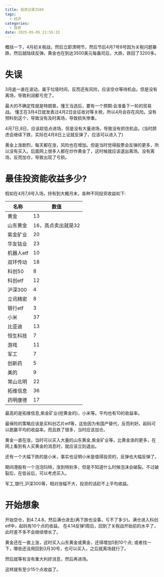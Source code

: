 ```yaml
---
title: 投资记录2504
tags:
  - 经济
categories:
  - 投资
date: 2025-05-05 21:55:33
---
```


概括一下，4月初关税战，然后立即清明节，然后节后4月7号8号因为关税问题暴跌，然后就陆续反弹。黄金也在到达3500美元每盎司后，大跌，跌回了3200多。

# 失误
3月底一直在波动，属于垃圾时间，反而还有风险，应该空仓等待机会。但是没有离场，导致利润都亏完了。

最大的不确定性就是特朗普。懂王当选后，要有一个预期:会准备下一轮的贸易战。
懂王在3月4日就发表过4月2日会征收对等关税，所以4月会存在风险。没有预料到这个，导致没有及时离场，导致损失惨重。

4月7日,8日，应该趁低点进场，但是没有大量进场，导致没有抓住机会。(当时顾虑会继续下跌，实际在4月8日上证就反弹了，应该可以进入了)

黄金上涨剧烈，每天都在涨，风险也在增加。但是当时觉得股票会反弹的更多，所以没有买入。后面网上很多人都在炒作黄金了，这时候就应该退出离场。没有离场，反而加仓，导致出现了亏损。

# 最佳投资能收益多少?

假如在4月7,8号入场，持有到大概月末，各种不同投资收益如下:


| 名称       | 数值 |
|------------|------|
| 黄金       | 13   |
| 山东黄金   | 16，高点卖出就是32   |
| 紫金矿业   | 20   |
| 华友钴业   | 23   |
| 机器人etf  | 10   |
| 双环传动   | 18   |
| 科创50     | 8    |
| 科创etf    | 12   |
| 沪深300    | 4    |
| 立讯精密   | 8    |
| 银行etf    | 3    |
| 小米       | 37   |
| 比亚迪     | 13   |
| 恒生科技   | 7    |
| 游戏       | 11   |
| 军工       | 7    |
| 创新药     | 5    |
| 美的       | 9    |
| 常山北明   | 22   |
| 拓维信息   | 36   |
| 药明康德   | 17   |


最高的是拓维信息,紫金矿业(挖黄金的)，小米等。平均也有10的收益率。

最保险的策略应该是买科创芯片etf等，这些因为有国产替代，反而利好。起码可以跑赢平均的收益率。而且跌了很多，当时应该加仓。

黄金一直在涨，当时可以买入大量的山东黄金,紫金矿业等，比黄金涨的更多，在网上看到有人买黄金的消息时，就应该立刻退出。

还有一个大幅下跌的是小米，事实也证明小米是值得投资的，反弹也大幅反弹了。

期间港股有一个泡泡玛特，涨到特别多，但是不知道什么时候泡沫会破裂。不过破裂后，在低谷后，可以考虑买入。

军工,银行,沪深300等，相对涨幅不大，投资的话赶不上平均收益。


# 开始想象
开始空仓，到4.7,4.8，然后满仓进去(再下跌也没事，亏不了多少)。满仓进入科创etf中，起码有10个点的收益。
在4.14反弹1周后，回到了关税战开始前的水平了，此时差不多不会继续增长了。

黄金还在一直上涨，这时买入山东黄金或黄金，还得增加5到10个点; 或者找一下，哪些还没用回到3月30号，也可以买入，之后就离场就行了。

然后就等有没有重大利好消息，然后再进场。

这样就有至少15个点收益了。



